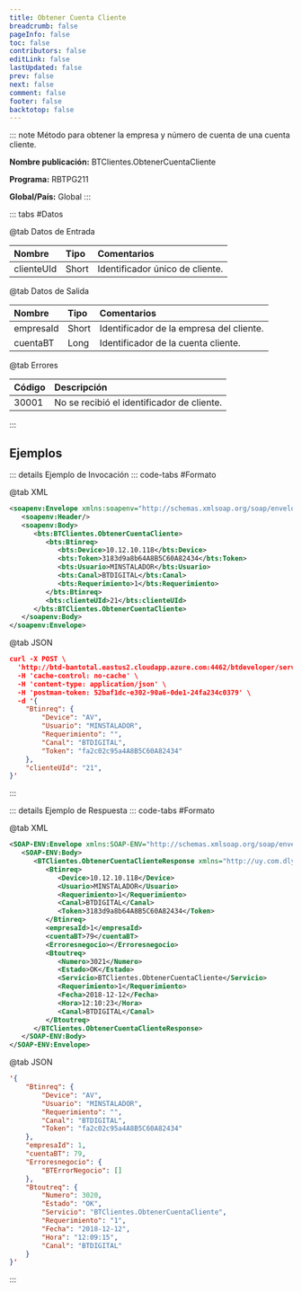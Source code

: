 ```yaml
---
title: Obtener Cuenta Cliente
breadcrumb: false
pageInfo: false
toc: false
contributors: false
editLink: false
lastUpdated: false
prev: false
next: false
comment: false
footer: false
backtotop: false
---
```


<!-- ABRE DATOS DEL MÉTODO -->
::: note Método para obtener la empresa y número de cuenta de una cuenta cliente.

**Nombre publicación:** BTClientes.ObtenerCuentaCliente

**Programa:** RBTPG211

**Global/País:** Global
:::
<!-- CIERRA DATOS DEL MÉTODO -->

<!-- ABRE TABLA DE DATOS -->
::: tabs #Datos 

@tab Datos de Entrada

Nombre | Tipo | Comentarios
:--------- | :--------- | :---------
clienteUId | Short | Identificador único de cliente.

@tab Datos de Salida

Nombre | Tipo | Comentarios
:--------- | :----------- | :-----------
empresaId | Short | Identificador de la empresa del cliente.
cuentaBT | Long | Identificador de la cuenta cliente.

@tab Errores

Código | Descripción
:--------- | :-----------
30001 | No se recibió el identificador de cliente.
::: 
<!-- CIERRA TABLA DE DATOS -->

## **Ejemplos**

<!-- ABRE EJEMPLO DE INVOCACIÓN -->
::: details Ejemplo de Invocación 
::: code-tabs #Formato

@tab XML
```xml
<soapenv:Envelope xmlns:soapenv="http://schemas.xmlsoap.org/soap/envelope/" xmlns:bts="http://uy.com.dlya.bantotal/BTSOA/">
   <soapenv:Header/>
   <soapenv:Body>
      <bts:BTClientes.ObtenerCuentaCliente>
         <bts:Btinreq>
            <bts:Device>10.12.10.118</bts:Device>
            <bts:Token>3183d9a8b64A8B5C60A82434</bts:Token>
            <bts:Usuario>MINSTALADOR</bts:Usuario>
            <bts:Canal>BTDIGITAL</bts:Canal>
            <bts:Requerimiento>1</bts:Requerimiento>
         </bts:Btinreq>
         <bts:clienteUId>21</bts:clienteUId>
      </bts:BTClientes.ObtenerCuentaCliente>
   </soapenv:Body>
</soapenv:Envelope>
```

@tab JSON
```json
curl -X POST \
  'http://btd-bantotal.eastus2.cloudapp.azure.com:4462/btdeveloper/servlet/com.dlya.bantotal.odwsbt_BTClientes_v1?ObtenerCuentaCliente' \
  -H 'cache-control: no-cache' \
  -H 'content-type: application/json' \
  -H 'postman-token: 52baf1dc-e302-90a6-0de1-24fa234c0379' \
  -d '{
	"Btinreq": {
		"Device": "AV",
		"Usuario": "MINSTALADOR",
		"Requerimiento": "",
		"Canal": "BTDIGITAL",
		"Token": "fa2c02c95a4A8B5C60A82434"
	},
	"clienteUId": "21",
}'
```
:::
<!-- CIERRA EJEMPLO DE INVOCACIÓN -->

<!-- ABRE EJEMPLO DE RESPUESTA -->
::: details Ejemplo de Respuesta 
::: code-tabs #Formato

@tab XML
```xml
<SOAP-ENV:Envelope xmlns:SOAP-ENV="http://schemas.xmlsoap.org/soap/envelope/" xmlns:xsd="http://www.w3.org/2001/XMLSchema" xmlns:SOAP-ENC="http://schemas.xmlsoap.org/soap/encoding/" xmlns:xsi="http://www.w3.org/2001/XMLSchema-instance">
   <SOAP-ENV:Body>
      <BTClientes.ObtenerCuentaClienteResponse xmlns="http://uy.com.dlya.bantotal/BTSOA/">
         <Btinreq>
            <Device>10.12.10.118</Device>
            <Usuario>MINSTALADOR</Usuario>
            <Requerimiento>1</Requerimiento>
            <Canal>BTDIGITAL</Canal>
            <Token>3183d9a8b64A8B5C60A82434</Token>
         </Btinreq>
         <empresaId>1</empresaId>
         <cuentaBT>79</cuentaBT>
         <Erroresnegocio></Erroresnegocio>
         <Btoutreq>
            <Numero>3021</Numero>
            <Estado>OK</Estado>
            <Servicio>BTClientes.ObtenerCuentaCliente</Servicio>
            <Requerimiento>1</Requerimiento>
            <Fecha>2018-12-12</Fecha>
            <Hora>12:10:23</Hora>
            <Canal>BTDIGITAL</Canal>
         </Btoutreq>
      </BTClientes.ObtenerCuentaClienteResponse>
   </SOAP-ENV:Body>
</SOAP-ENV:Envelope>
```

@tab JSON
```json
'{
	"Btinreq": {
		"Device": "AV",
		"Usuario": "MINSTALADOR",
		"Requerimiento": "",
		"Canal": "BTDIGITAL",
		"Token": "fa2c02c95a4A8B5C60A82434"
	},
    "empresaId": 1,
    "cuentaBT": 79,
    "Erroresnegocio": {
        "BTErrorNegocio": []
    },
    "Btoutreq": {
        "Numero": 3020,
        "Estado": "OK",
        "Servicio": "BTClientes.ObtenerCuentaCliente",
        "Requerimiento": "1",
        "Fecha": "2018-12-12",
        "Hora": "12:09:15",
        "Canal": "BTDIGITAL"
    }
}'
```
::: 
<!-- CIERRA EJEMPLO DE RESPUESTA -->